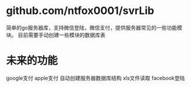 # github.com/ntfox0001/svrLib
简单的go服务器库，支持微信登陆，微信支付，提供服务器常见的一些功能模块。
目前需要手动创建一些模块的数据库表
# 未来的功能
google支付
apple支付
自动创建服务器数据库结构
xls文件读取
facebook登陆
